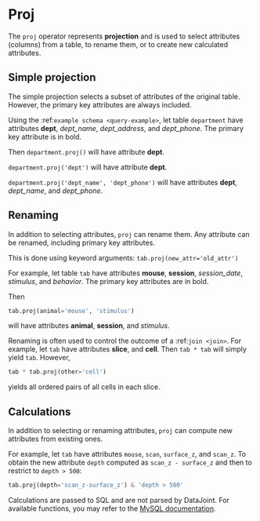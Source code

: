 # Proj

The `proj` operator represents **projection** and is used to select attributes 
(columns) from a table, to rename them, or to create new calculated attributes.

## Simple projection

The simple projection selects a subset of attributes of the original table.
However, the primary key attributes are always included.

Using the :ref:`example schema <query-example>`, let table `department` have attributes **dept**, *dept_name*, *dept_address*, and *dept_phone*.
The primary key attribute is in bold.

Then `department.proj()` will have attribute **dept**.

`department.proj('dept')` will have attribute **dept**.

`department.proj('dept_name', 'dept_phone')` will have attributes **dept**, 
*dept_name*, and *dept_phone*.

## Renaming

In addition to selecting attributes, `proj` can rename them.
Any attribute can be renamed, including primary key attributes.

This is done using keyword arguments:
`tab.proj(new_attr='old_attr')`

For example, let table `tab` have attributes **mouse**, **session**, *session_date*, 
*stimulus*, and *behavior*.
The primary key attributes are in bold.

Then

```python
tab.proj(animal='mouse', 'stimulus')
```

will have attributes **animal**, **session**, and *stimulus*.

Renaming is often used to control the outcome of a :ref:`join <join>`.
For example, let `tab` have attributes **slice**, and **cell**.
Then `tab * tab` will simply yield `tab`.
However,

```python
tab * tab.proj(other='cell')
```

yields all ordered pairs of all cells in each slice.

## Calculations

In addition to selecting or renaming attributes, `proj` can compute new attributes from 
existing ones.

For example, let `tab` have attributes `mouse`, `scan`, `surface_z`, and `scan_z`.
To obtain the new attribute `depth` computed as `scan_z - surface_z` and then to 
restrict to `depth > 500`:

```python
tab.proj(depth='scan_z-surface_z') & 'depth > 500'
```

Calculations are passed to SQL and are not parsed by DataJoint.
For available functions, you may refer to the 
[MySQL documentation](https://dev.mysql.com/doc/refman/8.0/en/functions.html).
